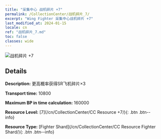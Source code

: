 ```yaml
---
title: "采集中心 战机碎片 +7"
permalink: /CollectionCenter/战机碎片_7/
excerpt: "Wing Fighter 采集中心战机碎片 +7"
last_modified_at: 2024-01-15
locale: cn
ref: "战机碎片_7.md"
toc: false
classes: wide
---
```



![战机碎片 +7](/images/cc/CC_Fighter_Shard_5.png)

## Details

  **Description:** 更高概率获得SR飞机碎片×3

  **Transport time:** 10800

  **Maximum BP in time calculation:** 160000

  **Resource Level:** [7](/cn/CollectionCenter/CC Resource +7/){: .btn .btn--info}

  **Resource Type:** [Fighter Shard](/cn/CollectionCenter/CC Resource Fighter Shard/){: .btn .btn--info}

